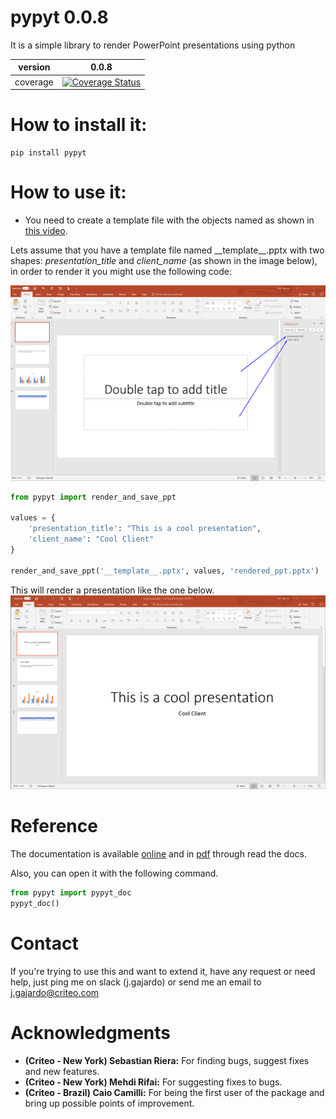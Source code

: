 # pypyt 0.0.8
It is a simple library to render PowerPoint presentations using python


version | 0.0.8 
--- | ---
coverage | [![Coverage Status](https://coveralls.io/repos/github/llulai/pypyt/badge.svg?branch=master)](https://coveralls.io/github/llulai/pypyt?branch=master)

# How to install it:


    pip install pypyt



# How to use it:
- You need to create a template file with the objects named as shown in [this video](https://www.youtube.com/watch?v=IhES3of_9Nw).

Lets assume that you have a template file named \_\_template\_\_.pptx with two shapes: *presentation_title* and
*client_name* (as shown in the image below), in order to render it you might use the following code:

![](images/template1.png)
```python
from pypyt import render_and_save_ppt

values = {
    'presentation_title': "This is a cool presentation",
    'client_name': "Cool Client"
}

render_and_save_ppt('__template__.pptx', values, 'rendered_ppt.pptx')
```
    
This will render a presentation like the one below.
![](images/output1.png)


# Reference

The documentation is available <a href="https://pypyt.readthedocs.io/en/latest/index.html">online</a> and in
[pdf](https://media.readthedocs.org/pdf/pypyt/latest/pypyt.pdf) through read the docs.

Also, you can open it with the following command.

```python
from pypyt import pypyt_doc
pypyt_doc()
```

# Contact
If you're trying to use this and want to extend it, have any request or need help, just ping me on slack (j.gajardo) or
send me an email to j.gajardo@criteo.com

# Acknowledgments
- **(Criteo - New York) Sebastian Riera:** For finding bugs, suggest fixes and new features.
- **(Criteo - New York) Mehdi Rifai:** For suggesting fixes to bugs.
- **(Criteo - Brazil) Caio Camilli:** For being the first user of the package and bring up possible points of improvement.